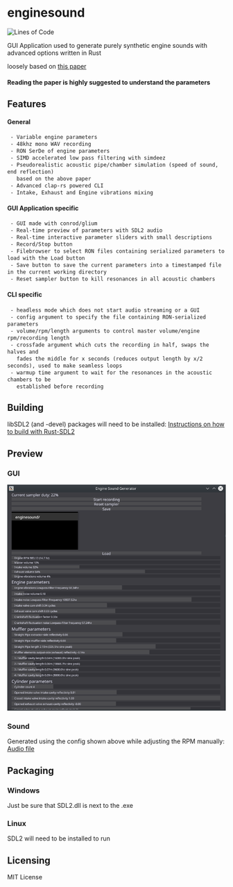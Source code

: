 # enginesound
![Lines of Code](https://tokei.rs/b1/github/dasetwas/enginesound?category=code)

GUI Application used to generate purely synthetic engine sounds with advanced options written in Rust

loosely based on [this paper](https://www.researchgate.net/publication/280086598_Physically_informed_car_engine_sound_synthesis_for_virtual_and_augmented_environments "Physically informed_car engine sound synthesis for virtual and augmented environments")

#### Reading the paper is highly suggested to understand the parameters ####

## Features ##


#### General ####
```
 - Variable engine parameters
 - 48khz mono WAV recording
 - RON SerDe of engine parameters
 - SIMD accelerated low pass filtering with simdeez
 - Pseudorealistic acoustic pipe/chamber simulation (speed of sound, end reflection)
   based on the above paper
 - Advanced clap-rs powered CLI
 - Intake, Exhaust and Engine vibrations mixing
```

#### GUI Application specific ####
```
 - GUI made with conrod/glium
 - Real-time preview of parameters with SDL2 audio
 - Real-time interactive parameter sliders with small descriptions
 - Record/Stop button
 - Filebrowser to select RON files containing serialized parameters to load with the Load button
 - Save button to save the current parameters into a timestamped file in the current working directory
 - Reset sampler button to kill resonances in all acoustic chambers
```

#### CLI specific ####
```
 - headless mode which does not start audio streaming or a GUI
 - config argument to specify the file containing RON-serialized parameters
 - volume/rpm/length arguments to control master volume/engine rpm/recording length
 - crossfade argument which cuts the recording in half, swaps the halves and
   fades the middle for x seconds (reduces output length by x/2 seconds), used to make seamless loops
 - warmup time argument to wait for the resonances in the acoustic chambers to be
   established before recording
```

## Building ##

libSDL2 (and -devel) packages will need to be installed:
[Instructions on how to build with Rust-SDL2](https://github.com/Rust-SDL2/rust-sdl2/blob/master/README.md#requirements)

## Preview ##
### GUI ###
![Image](example.png)

### Sound ###
Generated using the config shown above while adjusting the RPM manually: [Audio file](https://raw.githubusercontent.com/DasEtwas/enginesound/master/example.mp3)

## Packaging ##
### Windows ###
Just be sure that SDL2.dll is next to the .exe

### Linux ###
SDL2 will need to be installed to run

## Licensing ##

MIT License
